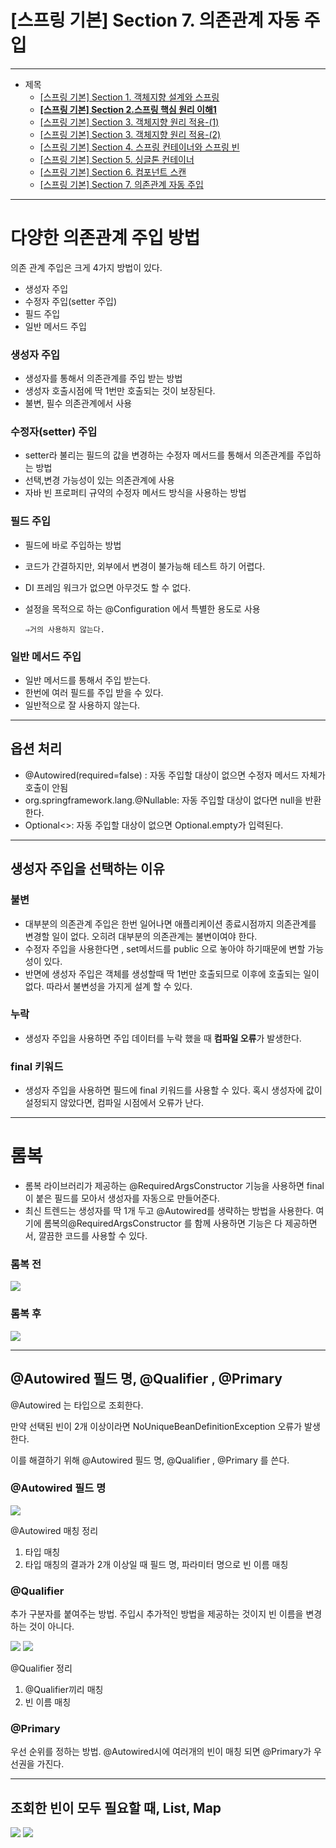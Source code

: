 # [스프링 기본] Section 7. 의존관계 자동 주입

---

- 제목
    - [[스프링 기본] Section 1. 객체지향 설계와 스프링](https://www.notion.so/Section-1-803144bd18b048d9b38291c294d30be8?pvs=21)
    - **[[스프링 기본] Section 2.스프링 핵심 원리 이해1](https://www.notion.so/Section-2-1-c8e4a1567c6f46b39dbbc62c59b4f2fd?pvs=21)**
    - [[스프링 기본] Section 3. 객체지향 원리 적용-(1)](https://www.notion.so/Section-3-1-163408c7a48c4e09a5db38ab73d9fb60?pvs=21)
    - [[스프링 기본] Section 3. 객체지향 원리 적용-(2)](https://www.notion.so/Section-3-2-2081960991f942fdbfe31675c3be1abc?pvs=21)
    - [[스프링 기본] Section 4. 스프링 컨테이너와 스프링 빈](https://www.notion.so/Section-4-47da930a3c5d464eb4787b0e2cc6b574?pvs=21)
    - [[스프링 기본] Section 5. 싱글톤 컨테이너](https://www.notion.so/Section-5-9b602ff180ce46c2906c66930d7ab20c?pvs=21)
    - [[스프링 기본] Section 6. 컴포넌트 스캔](https://www.notion.so/Section-6-83d5136cc14241ddaef17698eaa5cf26?pvs=21)
    - [[스프링 기본] Section 7. 의존관계 자동 주입](https://www.notion.so/Section-7-00c640bf1d8d446ea04ba16bbc19b1a2?pvs=21)

---

# 다양한 의존관계 주입 방법

의존 관계 주입은 크게 4가지 방법이 있다.

- 생성자 주입
- 수정자 주입(setter 주입)
- 필드 주입
- 일반 메서드 주입

### 생성자 주입

- 생성자를 통해서 의존관계를 주입 받는 방법
- 생성자 호출시점에 딱 1번만 호출되는 것이 보장된다.
- 불변, 필수 의존관계에서 사용

### 수정자(setter) 주입

- setter라 불리는 필드의 값을 변경하는 수정자 메서드를 통해서 의존관계를 주입하는 방법
- 선택,변경 가능성이 있는 의존관계에 사용
- 자바 빈 프로퍼티 규약의 수정자 메서드 방식을 사용하는 방법

### 필드 주입

- 필드에 바로 주입하는 방법
- 코드가 간결하지만, 외부에서 변경이 불가능해 테스트 하기 어렵다.
- DI 프레임 워크가 없으면 아무것도 할 수 없다.
- 설정을 목적으로 하는 @Configuration 에서 특별한 용도로 사용

      ⇒거의 사용하지 않는다.

### 일반 메서드 주입

- 일반 메서드를 통해서 주입 받는다.
- 한번에 여러 필드를 주입 받을 수 있다.
- 일반적으로 잘 사용하지 않는다.

---

## 옵션 처리

- @Autowired(required=false) : 자동 주입할 대상이 없으면 수정자 메서드 자체가 호출이 안됨
- org.springframework.lang.@Nullable: 자동 주입할 대상이 없다면 null을 반환한다.
- Optional<>: 자동 주입할 대상이 없으면 Optional.empty가 입력된다.

---

## 생성자 주입을 선택하는 이유

### 불변

- 대부분의 의존관계 주입은 한번 일어나면 애플리케이션 종료시점까지 의존관계를 변경할 일이 없다. 오히려 대부분의 의존관계는 불변이여야 한다.
- 수정자 주입을 사용한다면 , set메서드를 public 으로 놓아야 하기때문에 변할 가능성이 있다.
- 반면에 생성자 주입은 객체를 생성할때 딱 1번만 호출되므로 이후에 호출되는 일이 없다. 따라서 불변성을 가지게 설계 할 수 있다.

### 누락

- 생성자 주입을 사용하면 주입 데이터를 누락 했을 때 **컴파일 오류**가 발생한다.

### final 키워드

- 생성자 주입을 사용하면 필드에 final 키워드를 사용할 수 있다. 혹시 생성자에 값이 설정되지 않았다면, 컴파일 시점에서 오류가 난다.

---

# 롬복

- 롬복 라이브러리가 제공하는 @RequiredArgsConstructor 기능을 사용하면 final이 붙은 필드를 모아서 생성자를 자동으로 만들어준다.
- 최신 트렌드는 생성자를 딱 1개 두고 @Autowired를 생략하는 방법을 사용한다. 여기에 롬복의@RequiredArgsConstructor 를 함께 사용하면 기능은 다 제공하면서, 깔끔한 코드를 사용할 수 있다.

### 롬복 전

<img src="https://github.com/GYEONGDONGBAEK/SpringStudy/assets/122242439/07127bd0-7d38-4fea-8668-cb05de37bbe0">

### 롬복 후

<img src="https://github.com/GYEONGDONGBAEK/SpringStudy/assets/122242439/fba9b419-9a11-4272-881f-7c814c4cd95b">

---

## @Autowired 필드 명, @Qualifier , @Primary

@Autowired 는 타입으로 조회한다.

만약 선택된 빈이 2개 이상이라면 NoUniqueBeanDefinitionException 오류가 발생한다.

이를 해결하기 위해 @Autowired 필드 명, @Qualifier , @Primary 를 쓴다.

### @Autowired 필드 명

<img src="https://github.com/GYEONGDONGBAEK/SpringStudy/assets/122242439/5e5ff84e-fce5-40ca-9b30-c31f12235934">

@Autowired 매칭 정리

1. 타입 매칭
2. 타입 매칭의 결과가 2개 이상일 때 필드 명, 파라미터 명으로 빈 이름 매칭

### @Qualifier

추가 구분자를 붙여주는 방법. 주입시 추가적인 방법을 제공하는 것이지 빈 이름을 변경하는 것이 아니다.

<img src="https://github.com/GYEONGDONGBAEK/SpringStudy/assets/122242439/c30cb45e-6f80-47ee-9fee-85ee3e6857e5">

<img src="https://github.com/GYEONGDONGBAEK/SpringStudy/assets/122242439/038481ca-8111-48dc-bd24-03305acc4d19">

@Qualifier 정리

1. @Qualifier끼리 매칭
2. 빈 이름 매칭

### @Primary

우선 순위를 정하는 방법. @Autowired시에 여러개의 빈이 매칭 되면 @Primary가 우선권을 가진다.

---

## 조회한 빈이 모두 필요할 때, List, Map

<img src="https://github.com/GYEONGDONGBAEK/SpringStudy/assets/122242439/24954c13-c795-4930-ab5d-9547218389bd">

<img src="https://github.com/GYEONGDONGBAEK/SpringStudy/assets/122242439/34faa216-3bce-422b-bfee-074b001c0366">